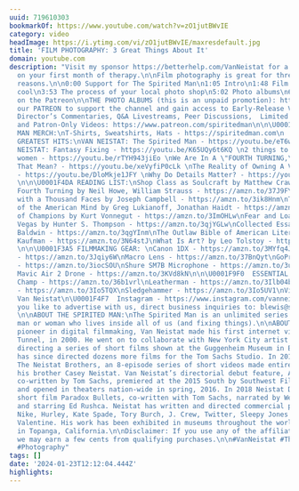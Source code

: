 ```yaml
---
uuid: 719610303
bookmarkOf: https://www.youtube.com/watch?v=zO1jutBWvIE
category: video
headImage: https://i.ytimg.com/vi/zO1jutBWvIE/maxresdefault.jpg
title: 'FILM PHOTOGRAPHY: 3 Great Things About It'
domain: youtube.com
description: "Visit my sponsor https://betterhelp.com/VanNeistat for a 10% discount
  on your first month of therapy.\n\nFilm photography is great for three fundamental
  reasons.\n\n0:00 Support for The Spirited Man\n1:05 Intro\n1:48 Film cameras are
  cool\n3:53 The process of your local photo shop\n5:02 Photo albums\n6:58 This week
  on the Patreon\n\nTHE PHOTO ALBUMS (this is an unpaid promotion): https://shop.mochithings.com/products/137896\n\nJoin
  our PATREON to support the channel and gain access to Early-Release Videos, Exclusive
  Director’s Commentaries, Q&A Livestreams, Peer Discussions,  Limited Edition Zines
  and Patron-Only Videos: https://www.patreon.com/spiritedman\n\n\U0001F9BA SPIRITED
  MAN MERCH:\nT-Shirts, Sweatshirts, Hats - https://spiritedman.com\n  \n\U0001F4F9
  GREATEST HITS:\nVAN NEISTAT: The Spirited Man - https://youtu.be/eT6wYbaRrlQ\nVAN
  NEISTAT: Fantasy Fixing - https://youtu.be/K65UQy6t6KQ \n2 things to know about
  women - https://youtu.be/rTYH943jiEo \nWe Are In A \"FOURTH TURNING,\" What Does
  That Mean? - https://youtu.be/xeVyfiP0cLk \nThe Reality of Owning A Vintage Truck
  - https://youtu.be/DloMkje1JFY \nWhy Do Details Matter? - https://youtu.be/ooTN3dkYXQM
  \n\n\U0001F4DA READING LIST:\nShop Class as Soulcraft by Matthew Crawford - https://amzn.to/3ipz4br\nThe
  Fourth Turning by Neil Howe, William Strauss - https://amzn.to/37J9FYn \nThe Hero
  with a Thousand Faces by Joseph Campbell - https://amzn.to/3ik8Hnm\nThe Coddling
  of the American Mind by Greg Lukianoff, Jonathan Haidt - https://amzn.to/3qcTUzl\nBreakfast
  of Champions by Kurt Vonnegut - https://amzn.to/3ImOHLw\nFear and Loathing in Las
  Vegas by Hunter S. Thompson - https://amzn.to/3qjYGLw\nCollected Essays by James
  Baldwin - https://amzn.to/3qgYInm\nThe Outlaw Bible of American Literature by Alan
  Kaufman - https://amzn.to/3N64stJ\nWhat Is Art? by Leo Tolstoy - https://amzn.to/3u2fqI8
  \n\n\U0001F3A5 FILMMAKING GEAR: \nCanon 1DX - https://amzn.to/3MYfq4J\nWide Lens
  - https://amzn.to/3Jqiy6W\nMacro Lens - https://amzn.to/37BnQyt\nGoPro 10 - https://amzn.to/3u7O9nC\nRODECaster
  - https://amzn.to/3iocSOU\nShure SM7B Microphone - https://amzn.to/3u9yOD1\nDJI
  Mavic Air 2 Drone - https://amzn.to/3KVd8kN\n\n\U0001F9F0  ESSENTIAL TOOLS:\nSwiss
  Champ - https://amzn.to/36b1vrl\nLeatherman - https://amzn.to/3Ilb04b\nPentel 0.9mm
  - https://amzn.to/3Io5TQX\nSledgehammer - https://amzn.to/3Io5UV1\nVice-grip - https://amzn.to/3qiuccx\n\nFollow
  Van Neistat\n\U0001F4F7  Instagram - https://www.instagram.com/vanneistat/\n\nWould
  you like to advertise with us, direct business inquiries to: blewis@spacestation.com
  \n\nABOUT THE SPIRITED MAN:\nThe Spirited Man is an unlimited series about the spirited
  man or woman who lives inside all of us (and fixing things).\n\nABOUT VAN NEISTAT:\nA
  pioneer in digital filmmaking, Van Neistat made his first internet video, The Holland
  Tunnel, in 2000. He went on to collaborate with New York City artist Tom Sachs,
  directing a series of short films shown at the Guggenheim Museum in Berlin. Van
  has since directed dozens more films for the Tom Sachs Studio. In 2010 HBO aired
  The Neistat Brothers, an 8-episode series of short videos made entirely by Van and
  his brother Casey Neistat. Van Neistat’s directorial debut feature, A SPACE PROGRAM,
  co-written by Tom Sachs, premiered at the 2015 South by Southwest Film Festival
  and opened in theaters nation-wide in spring, 2016. In 2018 Neistat Directed the
  short film Paradox Bullets, co-written with Tom Sachs, narrated by Werner Herzog,
  and starring Ed Rushca. Neistat has written and directed commercial projects for
  Nike, Hurley, Kate Spade, Tory Burch, J. Crew, Twitter, Sleepy Jones and Frances
  Valentine. His work has been exhibited in museums throughout the world. He lives
  in Topanga, California.\n\nDisclaimer: If you use any of the affiliate links above,
  we may earn a few cents from qualifying purchases.\n\n#VanNeistat #TheSpiritedMan
  #Photography"
tags: []
date: '2024-01-23T12:12:04.444Z'
highlights:
---
```




